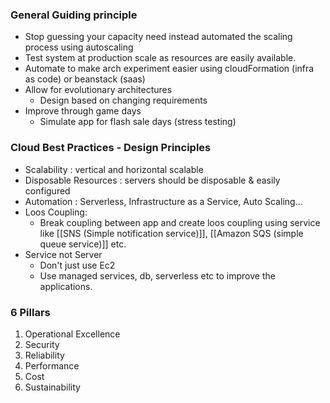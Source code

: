 ### General Guiding principle
- Stop guessing your capacity need instead automated the scaling process using autoscaling
- Test system at production scale as resources are easily available.
- Automate to make arch experiment easier using  cloudFormation (infra as code) or beanstack (saas)
- Allow for evolutionary architectures
  - Design based on changing requirements
- Improve through game days
  - Simulate app for flash sale days (stress testing)
### Cloud Best Practices - Design Principles
- Scalability : vertical and horizontal scalable
- Disposable Resources : servers should be disposable & easily configured
- Automation : Serverless, Infrastructure as a Service, Auto Scaling...
- Loos Coupling: 
  - Break coupling between app and create loos coupling using service like [[SNS (Simple notification service)]], [[Amazon SQS (simple queue service)]] etc.
- Service not Server 
  - Don't just use Ec2
  - Use managed services, db, serverless etc to improve the applications.
### 6 Pillars
1. Operational Excellence
2. Security
3. Reliability
4. Performance 
5. Cost
6. Sustainability